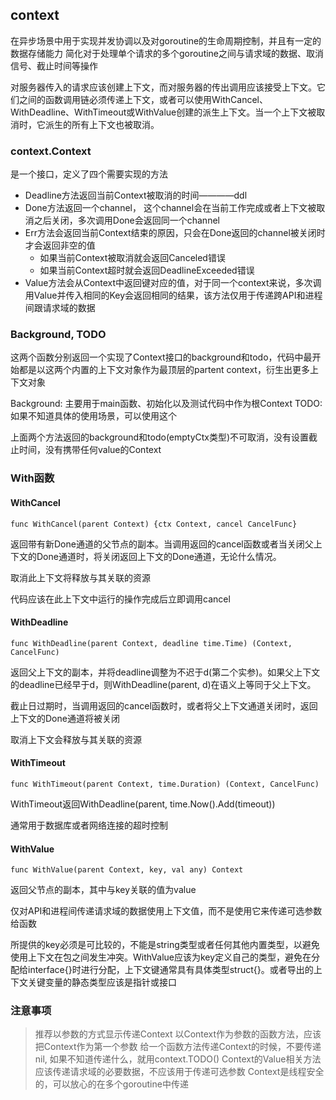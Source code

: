 ## context

在异步场景中用于实现并发协调以及对goroutine的生命周期控制，并且有一定的数据存储能力
简化对于处理单个请求的多个goroutine之间与请求域的数据、取消信号、截止时间等操作

对服务器传入的请求应该创建上下文，而对服务器的传出调用应该接受上下文。它们之间的函数调用链必须传递上下文，或者可以使用WithCancel、WithDeadline、WithTimeout或WithValue创建的派生上下文。当一个上下文被取消时，它派生的所有上下文也被取消。

### context.Context
是一个接口，定义了四个需要实现的方法
- Deadline方法返回当前Context被取消的时间————ddl
- Done方法返回一个channel， 这个channel会在当前工作完成或者上下文被取消之后关闭，多次调用Done会返回同一个channel
- Err方法会返回当前Context结束的原因，只会在Done返回的channel被关闭时才会返回非空的值
  - 如果当前Context被取消就会返回Canceled错误
  - 如果当前Context超时就会返回DeadlineExceeded错误
- Value方法会从Context中返回键对应的值，对于同一个context来说，多次调用Value并传入相同的Key会返回相同的结果，该方法仅用于传递跨API和进程间跟请求域的数据

### Background, TODO
这两个函数分别返回一个实现了Context接口的background和todo，代码中最开始都是以这两个内置的上下文对象作为最顶层的partent context，衍生出更多上下文对象

Background: 主要用于main函数、初始化以及测试代码中作为根Context
TODO: 如果不知道具体的使用场景，可以使用这个

上面两个方法返回的background和todo(emptyCtx类型)不可取消，没有设置截止时间，没有携带任何value的Context


### With函数

#### WithCancel
```golang
func WithCancel(parent Context) {ctx Context, cancel CancelFunc}
```
返回带有新Done通道的父节点的副本。当调用返回的cancel函数或者当关闭父上下文的Done通道时，将关闭返回上下文的Done通道，无论什么情况。

取消此上下文将释放与其关联的资源

代码应该在此上下文中运行的操作完成后立即调用cancel

#### WithDeadline
```golang
func WithDeadline(parent Context, deadline time.Time) (Context, CancelFunc)
```
返回父上下文的副本，并将deadline调整为不迟于d(第二个实参)。如果父上下文的deadline已经早于d，则WithDeadline(parent, d)在语义上等同于父上下文。

截止日过期时，当调用返回的cancel函数时，或者将父上下文通道关闭时，返回上下文的Done通道将被关闭

取消上下文会释放与其关联的资源

#### WithTimeout
```golang
func WithTimeout(parent Context, time.Duration) (Context, CancelFunc)
```
WithTimeout返回WithDeadline(parent, time.Now().Add(timeout))

通常用于数据库或者网络连接的超时控制

#### WithValue
```golang
func WithValue(parent Context, key, val any) Context
```
返回父节点的副本，其中与key关联的值为value

仅对API和进程间传递请求域的数据使用上下文值，而不是使用它来传递可选参数给函数

所提供的key必须是可比较的，不能是string类型或者任何其他内置类型，以避免使用上下文在包之间发生冲突。WithValue应该为key定义自己的类型，避免在分配给interface{}时进行分配，上下文键通常具有具体类型struct{}。或者导出的上下文关键变量的静态类型应该是指针或接口


### 注意事项
> 推荐以参数的方式显示传递Context
> 以Context作为参数的函数方法，应该把Context作为第一个参数
> 给一个函数方法传递Context的时候，不要传递nil, 如果不知道传递什么，就用context.TODO()
> Context的Value相关方法应该传递请求域的必要数据，不应该用于传递可选参数
> Context是线程安全的，可以放心的在多个goroutine中传递
